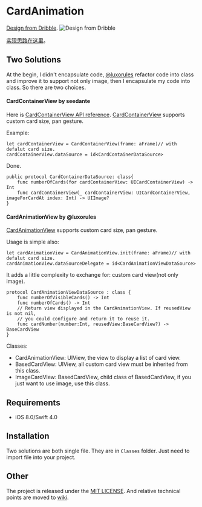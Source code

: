 # CardAnimation

[Design from Dribble](https://dribbble.com/shots/1265487-First-shot-in-Chapps-Animation).
![Design from Dribble](https://upload-images.jianshu.io/upload_images/37334-a93069b40b9a83d6.gif?imageMogr2/auto-orient/strip|imageView2/2/w/800)

[实现思路在这里](http://www.jianshu.com/p/286222d4edf8)。

## Two Solutions

At the begin, I didn't encapsulate code, [@luxorules](https://github.com/luxorules/CardAnimation/tree/Component) refactor code into class and improve it to support not only image, then I encapsulate my code
into class. So there are two choices.

#### CardContainerView by seedante

Here is [CardContainerView API reference](https://seedante.github.io/CardAnimation/Classes/CardContainerView.html). [CardContainerView](https://github.com/seedante/CardAnimation/blob/master/Classes/CardContainerView.swift) supports custom card size, pan gesture. 

Example:
	
	let cardContainerView = CardContainerView(frame: aFrame)// with defalut card size.
	cardContainerView.dataSource = id<CardContainerDataSource>
	
Done.

    public protocol CardContainerDataSource: class{
        func numberOfCards(for cardContainerView: UICardContainerView) -> Int
        func cardContainerView(_ cardContainerView: UICardContainerView, imageForCardAt index: Int) -> UIImage?
    }


#### CardAnimationView by @luxorules

[CardAnimationView](https://github.com/seedante/CardAnimation/blob/master/Classes/CardAnimationView.swift) supports custom card size, pan gesture. 

Usage is simple also:

    let cardAnimationView = CardAnimationView.init(frame: aFrame)// with defalut card size.
    cardAnimationView.dataSourceDelegate = id<CardAnimationViewDataSource>

It adds a little complexity to exchange for: custom card view(not only image).

    protocol CardAnimationViewDataSource : class {
        func numberOfVisibleCards() -> Int
        func numberOfCards() -> Int
        // Return view displayed in the CardAnimationView. If reusedView is not nil,
        // you could configure and return it to reuse it.
        func cardNumber(number:Int, reusedView:BaseCardView?) -> BaseCardView
    }

Classes:

- CardAnimationView: UIView, the view to display a list of card view.
- BasedCardView: UIView, all custom card view must be inherited from this class. 
- ImageCardView: BasedCardView, child class of BasedCardView, if you just want to use image, use this class.

## Requirements

* iOS 8.0/Swift 4.0

## Installation

Two solutions are both single file. They are in `Classes` folder. Just need to import file into your project.

## Other

The project is released under the [MIT LICENSE](https://github.com/seedante/CardAnimation/blob/master/LICENSE). And relative technical points are moved to [wiki](https://github.com/seedante/CardAnimation/wiki/CardAnimation-Technical-Point).
